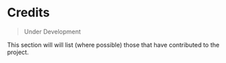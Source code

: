 # Credits

>Under Development

This section will will list (where possible) those that have contributed to the project.

